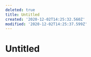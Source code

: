 ```yaml
---
deleted: true
title: Untitled
created: '2020-12-02T14:25:32.560Z'
modified: '2020-12-02T14:25:37.599Z'
---
```


# Untitled
